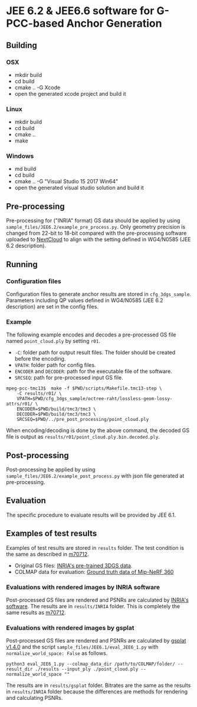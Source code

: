 # JEE 6.2 & JEE6.6 software for G-PCC-based Anchor Generation 

## Building

### OSX
- mkdir build
- cd build
- cmake .. -G Xcode 
- open the generated xcode project and build it

### Linux
- mkdir build
- cd build
- cmake .. 
- make

### Windows
- md build
- cd build
- cmake .. -G "Visual Studio 15 2017 Win64"
- open the generated visual studio solution and build it

## Pre-processing
Pre-processing for ("INRIA" format) GS data should be applied by using `sample_files/JEE6.2/example_pre_process.py`.
Only geometry precision is changed from 22-bit to 18-bit compared with the pre-processing software uploaded to [NextCloud](https://mpeg.expert/live/nextcloud/index.php/s/B8xEyKcj945PsTo) to align with the setting defined in WG4/N0585 (JEE 6.2 description).


## Running

### Configuration files

Configuration files to generate anchor results are stored in `cfg_3dgs_sample`. Parameters including QP values defined in WG4/N0585 (JEE 6.2 description) are set in the config files.

### Example

The following example encodes and decodes a pre-processed GS file named `point_cloud.ply` by setting `r01`.

- `-C`: folder path for output result files. The folder should be created before the encoding.
- `VPATH`: folder path for config files.
- `ENCODER` and `DECODER`: path for the executable file of the software.
- `SRCSEQ`: path for pre-processed input GS file.

```console
mpeg-pcc-tmc13$  make -f $PWD/scripts/Makefile.tmc13-step \
    -C results/r01/ \
    VPATH=$PWD/cfg_3dgs_sample/octree-raht/lossless-geom-lossy-attrs/r01/ \
    ENCODER=$PWD/build/tmc3/tmc3 \
    DECODER=$PWD/build/tmc3/tmc3 \
    SRCSEQ=$PWD/../pre_post_processing/point_cloud.ply
```

When encoding/decoding is done by the above command, the decoded GS file is output as `results/r01/point_cloud.ply.bin.decoded.ply`.

## Post-processing
Post-processing be applied by using `sample_files/JEE6.2/example_post_process.py` with json file generated at pre-processing.

## Evaluation

The specific procedure to evaluate results will be provided by JEE 6.1.

## Examples of test results
Examples of test results are stored in `results` folder. The test condition is the same as described in [m70712](https://dms.mpeg.expert/doc_end_user/current_document.php?id=96781&id_meeting=201).

- Original GS files: [INRIA's pre-trained 3DGS data](https://repo-sam.inria.fr/fungraph/3d-gaussian-splatting/datasets/pretrained/models.zip).
- COLMAP data for evaluation: [Ground truth data of Mip-NeRF 360](http://storage.googleapis.com/gresearch/refraw360/360_v2.zip)

### Evaluations with rendered images by INRIA software
Post-processed GS files are rendered and PSNRs are calculated by [INRIA's software](https://github.com/graphdeco-inria/gaussian-splatting). The results are in `results/INRIA` folder. This is completely the same results as [m70712](https://dms.mpeg.expert/doc_end_user/current_document.php?id=96781&id_meeting=201).

### Evaluations with rendered images by gsplat
Post-processed GS files are rendered and PSNRs are calculated by [gsplat v1.4.0](https://github.com/nerfstudio-project/gsplat) and the script `sample_files/JEE6.1/eval_JEE6_1.py` with `normalize_world_space: False` as follows. 
```console
python3 eval_JEE6_1.py --colmap_data_dir /path/to/COLMAP/folder/ --result_dir ./results --input_ply ./point_cloud.ply --normalize_world_space ""
```
The results are in `results/gsplat` folder. Bitrates are the same as the results in `results/INRIA` folder because the differences are methods for rendering and calculating PSNRs. 
